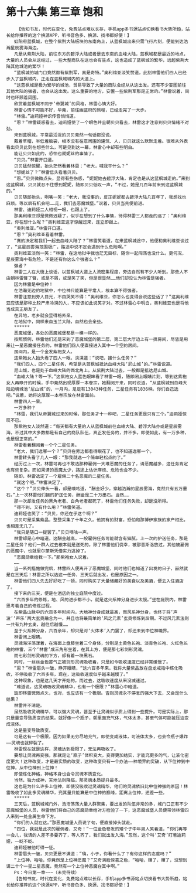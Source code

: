 # 第十六集 第三章 饱和
        【告知书友，时代在变化，免费站点难以长存，手机app多书源站点切换看书大势所趋，站长给你推荐的这个换源APP，听书音色多、换源、找书都好使！】
       虹阳府蓝枫城，在整个紫荆大陆板块的东南角上，从蓝枫城出来只需飞行片刻，便能到达浩瀚星辰雾海海边。
       凡是从紫荆大陆，前往东方的碧浮大陆或者是去东南的血峰大陆，蓝枫城都是最近的地点，大量的人员会从这经过，一些大型商队在这也会有驻点，这也造成了蓝枫城的繁华，远超紫荆大陆其他城池的繁华！
       “蓝枫城的城门口竟然都有紫荆军，真是奇特。”奥利维亚淡笑赞道，此刻林雷他们四人已经步入了蓝枫城内，正走在蓝枫城城内的大道上。
       “这蓝枫城是极为繁华的城池，贸易导致了大量的商队会经从从这出发。还有不少妄图前往其他大陆的强者，也会从这出发。这么重要的地方，安置一些紫荆军那是正常的。”林雷说着，同时也环顾着周围。
       欣赏着蓝枫城不同于‘帝翼城’的风格，林雷心情大好。
       林雷心情不可能不好，毕竟，前往幽蓝府的旅程，已经走完了一大步。
       “林雷。”迪莉娅神识传音悄悄道。
       “恩？”林雷疑惑看去，迪莉娅使了一个眼色并且朝贝贝看去，林雷这才注意到贝贝情绪不对劲。
       来到蓝枫城，平常最活泼的贝贝竟然一句话都没说。
       戴着草帽，半低着脑袋，根本没有在意周围的建筑、人，贝贝就这么默默走着。很难从外表看出贝贝此刻在想些什么，可是见到这一幕，林雷心中却有些明白。
       能让贝贝如此的，恐怕也就妮丝的事情了。
       “贝贝。”林雷开口道。
       贝贝猛然惊醒，抬头茫然看着林雷：“老大，喊我干什么？”
       “想妮丝了？”林雷低头看着贝贝。
       “恩。”贝贝微微点头，显得有些伤感，“妮妮她去碧浮大陆，肯定也是从这蓝枫城走的。”来到这蓝枫城，贝贝就忍不住想到妮妮，随即贝贝低叹一声，“不过，她是几百年前来到这蓝枫城的。”
       贝贝随即抬头，咧嘴一笑：“老大，我没事的，反正妮妮都去碧浮大陆几百年了，我想找也麻烦。等以后有机会吧……走，我们去恶魔城堡。”说着，贝贝当先便前进。
       林雷、迪莉娅二人相视一眼，也跟上了。
       那奥利维亚却是微微迟疑了，似乎在想到了什么事情，待得林雷三人都走的远了：“奥利维亚，你在想什么呢？”奥利维亚这才惊醒过来，连立即跟上。
       “奥利维亚。”林雷开口道。
       “恩？”奥利维亚看着林雷。
       “真的决定和我们一起去血峰大陆了？”林雷笑着道，在来蓝枫城途中，他便和奥利维亚谈过了，“这星辰雾海范围极广，路途中说不定会遇到什么危险啊。”
       奥利维亚淡然一笑：“林雷，在这地狱中我也茫无目标，随你一起闯荡也没什么。更何况，星辰雾海中有危险，不是还有你这么个强者么？”
       强者？
       林雷二人在大街上谈话，以蓝枫城大道上人流密集程度，旁边自然有不少人听到。那些人不由朝林雷瞥了瞥，或是不屑，或是笑了笑，但是很显然……他们却没认为林雷是强者。
       因为林雷是中位神！
       在浩瀚无边的地狱中，中位神只能算是平常人，根本算不得强者。
       林雷注意到旁人目光，不由哭笑不得：“奥利维亚，你怎么也变得会说这些话了？”这奥利维亚应该是那种比较严肃冷漠的人，不应该如此说笑才对。不过林雷心中明白，奥利维亚也是将他当成真正朋友了。
       在异地，老乡就会显得格外亲。
       在地狱中，同样来自玉兰大陆，自然也会亲些。
       ******
       恶魔城堡，各处的恶魔城堡都是一模一样的。
       按照惯例，林雷他们还是来到了恶魔城堡的第二层，第二层大厅边上有一排房间，尽皆是用来让一星恶魔接任务的，林雷他们四人便直接进入其中一个空的房间。
       房间内，是一个金发紫袍女人。
       这紫袍女人抬头看了四人一眼，淡漠道：“说吧，接什么任务？”
       “我们四人，四个二星任务，希望是从蓝枫城抵达血峰大陆‘尼山城’的。”林雷说道。
       尼山城，也是处于血峰大陆的西北角上。从紫荆大陆过去，一般都是抵达尼山城。
       “血峰大陆？等一下。”这紫袍女人蓝色眼眸看了林雷一眼，随即闭上眼睛片刻，等到这紫袍女人再睁开的时候，手中竟然出现厚厚一本卷宗，她翻阅开来，同时说道，“从蓝枫城到血峰大陆边境城池‘尼山城’的，一月内，足足有13043种任务，二星任务有1836种。你们自己选吧。”说着，她将这厚厚一本卷宗放在林雷面前。
       林雷四人一呆。
       一万多种？
       “林雷，我们从帝翼城过来的时候，那任务才十一种吧，二星任务更是只有三个。”迪莉娅惊叹不已。
       那紫袍女人淡然道：“每天都有大量的人从蓝枫城前往血峰大陆、碧浮大陆亦或是星辰雾海，不过其中大多数都是有自己的商队队伍，真正发任务的，并不多。即使如此，有一万多种，也是很正常的。”
       林雷看着翻阅着一个个二星任务。
       “老大，我们选哪一个？”贝贝在旁边都看得眼花了，也不知道选哪一个。
       林雷转头看了几人一眼：“那我就选一个简单轻松点的了。”
       经历过上一次，林雷可再也不敢选那种雇佣一大堆恶魔的任务了，请恶魔越多，这任务肯定也有些复杂。而如果请的恶魔太少，路途上估计麻烦、危险也会不少。
       随即，林雷选定了一个雇佣二十名恶魔的二星任务。
       “就这个吧。”林雷决定了。
       “这个？”贝贝伸头一看，却是嘀咕道，“酬金好少，穿越浩瀚的星辰雾海，竟然只有五万墨石。”上一次林雷他们接的护送任务，酬金是二十万墨石。当然……
       那一次却发任务的黑角老者、白角老者都死了，林雷他们任务失败，却是没所得。
       “得不到，又有什么用？”林雷笑道。
       迪莉娅也笑了：“贝贝，你还在乎这个啊？”
       贝贝可是采集紫晶，整整采集了十年之久。他拥有的财富，恐怕和那博伊家族的家产相比，也相差无几了。
       “我只是随口一提罢了。”贝贝嘀咕一声。
       林雷却是心中暗道，这酬金越高，一般雇佣任务可能就含有猫腻。上一次的护送任务，那是二星任务？他们一群人过去根本就是送死的。除了林雷他们侥幸，被那普斯洛放过，其他被雇佣的恶魔中，也就里尔蒙斯凭借实力逃掉了。
       “恶魔勋章给我一下。”那紫袍女人说着。
       ……
       当一系列措施做完后，林雷四人便离开了恶魔城堡，同时他们也知道了出发的日子，赫然就是在三天后！林雷之所以选这一任务，三天后就出发，也是原因之一。
       林雷他们四人先去好好吃了一顿，同时购买了大量储藏好的美食以及美酒，便去入住酒店了。
       接下来的三天，便是在酒店的独立庭院中度过。
       “六百多年的修炼，地、风的进步都不小，就是这火系神分身进步太慢。”坐在庭院内，林雷思考着自己的修炼过程。
       在紫晶山脉中的六百多年时间内，大地神分身成就最高，而风系神分身，也终于将‘声波’‘声乐’两大玄奥融合为一，并且也将最简单的‘风之元素’玄奥修炼到后期。不过风元素法则一共有九种玄奥，越往后越慢……
       至于火系神分身，六百余年，却只是对‘火体术’入门罢了，却还未到中位神境界。
       林雷闭上眼睛。
       灵魂海洋荡漾着，在海面上盘膝坐着三个身体，分别是土黄色长袍、淡青色长袍、火红色长袍的林雷，三个‘林雷’成三角形坐着，在其上方，便是那七彩剑形灵魂。
       而七彩剑形灵魂的下方，却有着一块黑石。
       同时，一丝丝金色雾气正被剑形灵魂吸收着，只是如今吸收速度已经非常缓慢了。
       “恩？”林雷眉头一皱，睁开眼睛，“这六百多年来，我将大量紫晶放在盘龙戒指中炼化吸收，不停吸收了六百多年，现在，这吸收速度似乎越来越慢了。”
       这种现象，也是这几天才开始的。而过去，这吸收速度从来没减速过。
       “难道说，这灵魂吸收灵魂精华，也有一个极限？”林雷心中暗道。
       旋即林雷微微点头，也对，也应该有一个极限。否则灵魂永不停息的强大下去，又会是什么结果？
       林雷并不清楚。
       虽然吸收灵魂精华，可以强大灵魂，甚至于让灵魂似乎质上得到一些提升。可是实际上，那只是量变导致质变的结果。就好像一个瓶子，朝里面充气体，气体太多，甚至气体可能被压迫变成液体。
       这是量变导致质变。
       可是这有一个极限，因为如果无穷尽地充气，即使变成液体，可液体太多，也会令瓶子爆炸——灵魂也就碎裂了。
       林雷现在就是这样，灵魂达到极限了，无法再吸收了。
       要想让灵魂再变强，那就是让‘瓶子’体积变大，变得更加结实，才能充更多的气，让液化密度更大！这种改变，才是最实质的改变，这种改变只有一个办法——神境界的突破，从下位神到中位神，从中位神到上位神！
       即使炼化神格，神格本身也会令灵魂本质变化。
       当然，独力成神，天地法则降临，那灵魂本质提升最多。
       这也是为什么许多上位神，即使没吸收过灵魂精华，他们的灵魂依旧比中位神强的原因！林雷吸收了如此多灵魂精华，充其量只能算是中位神的巅峰，距离上位神，还差一些。
       ******
       三天后，蓝枫城城门外，浩浩荡荡大量人群聚集，要出发的队伍非常的多，城门口正有不少恶魔城堡的人员，林雷他们将自己的恶魔勋章给对方检验了一下，这恶魔城堡人员便带领林雷四人来到一处金属生命下方。
       “你们的人就在这。”那恶魔城堡人员说了句，便直接掉头就走。
       “四位，我就是此次的雇佣者，艾奇！”一位金色卷发的矮个子中年男人笑着道，“你们再等一会儿，我请的人差不多要齐了，等人齐了，我们就出发入海。”忽然，这个叫‘艾奇’盯着迪莉娅，一眨不眨。
       迪莉娅被他盯得一怔。
       林雷眉头一皱，贝贝更是不满道：“嗨，小子，你看什么了？有你这样的态度吗？”
       “上位神，哈哈，你竟然是上位神恶魔？”艾奇满脸惊喜之色，“哈哈，赚了，赚了，没想到请二十个一星二星恶魔，竟然有一个上位神恶魔在其中啊。”
       Ps：今日第一章~~~（未完待续）
       【告知书友，时代在变化，免费站点难以长存，手机app多书源站点切换看书大势所趋，站长给你推荐的这个换源APP，听书音色多、换源、找书都好使！】